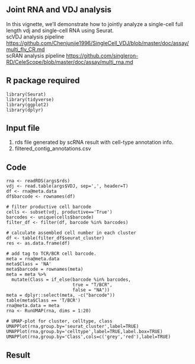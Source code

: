 ## Joint RNA and VDJ analysis
In this vignette, we’ll demonstrate how to jointly analyze a single-cell full length vdj and single-cell RNA using Seurat. \
scVDJ analysis pipeline https://github.com/Chenjunjie1996/SingleCell_VDJ/blob/master/doc/assay/multi_flv_CR.md \
scRAN analysis pipeline https://github.com/singleron-RD/CeleScope/blob/master/doc/assay/multi_rna.md

## R package required
```
library(Seurat)
library(tidyverse)
library(ggplot2)
library(dplyr)
```

## Input file
1. rds file generated by scRNA result with cell-type annotation info.
2. filtered_contig_annotations.csv 

## Code
```
rna <- readRDS(args$rds)
vdj <- read.table(args$VDJ, sep=',', header=T)
df <- rna@meta.data
df$barcode <- rownames(df)

# filter productive cell barcode
cells <- subset(vdj, productive=='True')
barcodes <- unique(cells$barcode)
filter_df <- filter(df, barcode %in% barcodes)

# calculate assembled cell number in each cluster
df <- table(filter_df$seurat_cluster)
res <- as.data.frame(df)

# add tag to TCR/BCR cell barcode.
meta = rna@meta.data
meta$Class = 'NA'
meta$barcode = rownames(meta)
meta = meta %>%
  mutate(Class = if_else(barcode %in% barcodes,
                         true = "T/BCR",
                         false = "NA"))
meta = dplyr::select(meta, -c("barcode"))
table(meta$Class == 'T/BCR')
rna@meta.data = meta
rna <- RunUMAP(rna, dims = 1:20)

# UMAP-plot for cluster, celltype, class
UMAPPlot(rna,group.by='seurat_cluster',label=TRUE)
UMAPPlot(rna,group.by='celltype',label=TRUE,label.box=TRUE)
UMAPPlot(rna,group.by='Class',cols=c('grey','red'),label=TRUE)
```

## Result
